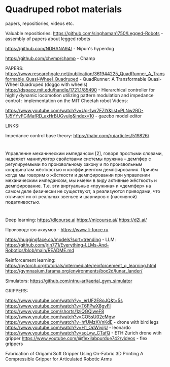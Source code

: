 # Quadruped robot materials
 papers, repositiories, videos etc.


Valuable repositiories:
https://github.com/singhaman1750/Legged-Robots - assembly of papers about legged robots

https://github.com/NDHANA94/ - Nipun's hyperdog

https://github.com/chvmp/champ - Champ

PAPERS: 
https://www.researchgate.net/publication/361944225_QuadRunner_A_Transformable_Quasi-Wheel_Quadruped - QuadRunner: A Transformable Quasi-Wheel Quadruped
 (doggo with wheels)
https://dspace.mit.edu/handle/1721.1/85490 - Hierarchical controller for highly dynamic locomotion utilizing pattern modulation and impedance control : implementation on the MIT Cheetah robot
Videos:

https://www.youtube.com/watch?v=Ug-1wr7FZlY&list=PLNw2RD-1J5YYvFGiMafRD_axHrBUGvuIg&index=10 - gazebo model editor

LINKS:

Impedance control base theory:
https://habr.com/ru/articles/519826/ 
#
Управление механическим импедансом [2], говоря простыми словами, наделяет манипулятор свойствами системы пружина – демпфер с регулируемыми по произвольному закону и по произвольным координатам жёсткостью и коэффициентом демпфирования. Причём когда мы говорим о жёсткости и демпфировании при управлении механическим импедансом, мы имеем в виду активные жёсткость и демпфирование. Т.е. эти виртуальные «пружина» и «демпфер» на самом деле физически не существуют, а реализуются приводами, что отличает их от реальных звеньев и шарниров с (пассивной) податливостью.
#
Deep learning:
https://dlcourse.ai
https://mlcourse.ai/
https://d2l.ai/

Производство аккумов - https://www.li-force.ru

https://huggingface.co/models?sort=trending - 
LLM:
https://github.com/jrin771/Everything-LLMs-And-Robotics/blob/main/README.md

Reinforcement learning:
https://pytorch.org/tutorials/intermediate/reinforcement_q_learning.html
https://gymnasium.farama.org/environments/box2d/lunar_lander/


Simulators:
https://github.com/ntnu-arl/aerial_gym_simulator

GRIPPERS:

https://www.youtube.com/watch?v=_erUF2E8oJQ&t=5s
https://www.youtube.com/watch?v=T6FPwX8gvFI
https://www.youtube.com/shorts/1ziQGQiweF8
https://www.youtube.com/watch?v=CO5sU02eMgw
https://www.youtube.com/watch?v=hfUMzXVnKdE - drone with bird legs
https://www.youtube.com/watch?v=H1_OpWiyijU - leonardo
https://www.youtube.com/watch?v=soLvw_CTafQ - ETH Zurich drone wtih gripper
https://www.youtube.com/@flexilabpurdue742/videos - flex grippers

Fabrication of Origami Soft Gripper Using On-Fabric
3D Printing
A Compressible Gripper for Articulated Robotic Arms
